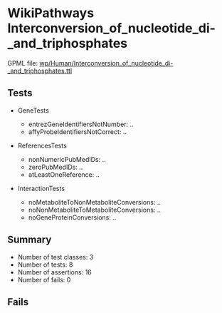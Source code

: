 # WikiPathways Interconversion_of_nucleotide_di-_and_triphosphates

GPML file: [wp/Human/Interconversion_of_nucleotide_di-_and_triphosphates.ttl](../wp/Human/Interconversion_of_nucleotide_di-_and_triphosphates.ttl)

## Tests

* GeneTests
    * entrezGeneIdentifiersNotNumber: ..
    * affyProbeIdentifiersNotCorrect: ..

* ReferencesTests
    * nonNumericPubMedIDs: ..
    * zeroPubMedIDs: ..
    * atLeastOneReference: ..

* InteractionTests
    * noMetaboliteToNonMetaboliteConversions: ..
    * noNonMetaboliteToMetaboliteConversions: ..
    * noGeneProteinConversions: ..

## Summary

* Number of test classes: 3
* Number of tests: 8
* Number of assertions: 16
* Number of fails: 0

## Fails

